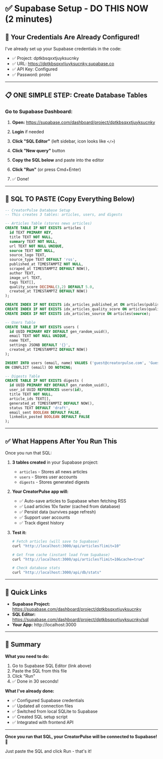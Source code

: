 # ✅ Supabase Setup - DO THIS NOW (2 minutes)

## 🎯 Your Credentials Are Already Configured!

I've already set up your Supabase credentials in the code:
- ✅ Project: dptkbsqxxtjuyksucnky
- ✅ URL: https://dptkbsqxxtjuyksucnky.supabase.co
- ✅ API Key: Configured
- ✅ Password: protei

---

## 📋 **ONE SIMPLE STEP: Create Database Tables**

### **Go to Supabase Dashboard:**

1. **Open:** https://supabase.com/dashboard/project/dptkbsqxxtjuyksucnky
   
2. **Login** if needed

3. **Click "SQL Editor"** (left sidebar, icon looks like `</>`)

4. **Click "New query"** button

5. **Copy the SQL below** and paste into the editor

6. **Click "Run"** (or press Cmd+Enter)

7. ✅ Done!

---

## 📝 **SQL TO PASTE** (Copy Everything Below)

```sql
-- CreatorPulse Database Setup
-- This creates 3 tables: articles, users, and digests

-- Articles Table (stores news articles)
CREATE TABLE IF NOT EXISTS articles (
  id TEXT PRIMARY KEY,
  title TEXT NOT NULL,
  summary TEXT NOT NULL,
  url TEXT NOT NULL UNIQUE,
  source TEXT NOT NULL,
  source_logo TEXT,
  source_type TEXT DEFAULT 'rss',
  published_at TIMESTAMPTZ NOT NULL,
  scraped_at TIMESTAMPTZ DEFAULT NOW(),
  author TEXT,
  image_url TEXT,
  tags TEXT[],
  quality_score DECIMAL(3,2) DEFAULT 5.0,
  created_at TIMESTAMPTZ DEFAULT NOW()
);

CREATE INDEX IF NOT EXISTS idx_articles_published_at ON articles(published_at DESC);
CREATE INDEX IF NOT EXISTS idx_articles_quality_score ON articles(quality_score DESC);
CREATE INDEX IF NOT EXISTS idx_articles_source ON articles(source);

-- Users Table
CREATE TABLE IF NOT EXISTS users (
  id UUID PRIMARY KEY DEFAULT gen_random_uuid(),
  email TEXT NOT NULL UNIQUE,
  name TEXT,
  settings JSONB DEFAULT '{}',
  created_at TIMESTAMPTZ DEFAULT NOW()
);

INSERT INTO users (email, name) VALUES ('guest@creatorpulse.com', 'Guest User')
ON CONFLICT (email) DO NOTHING;

-- Digests Table
CREATE TABLE IF NOT EXISTS digests (
  id UUID PRIMARY KEY DEFAULT gen_random_uuid(),
  user_id UUID REFERENCES users(id),
  title TEXT NOT NULL,
  article_ids TEXT[],
  generated_at TIMESTAMPTZ DEFAULT NOW(),
  status TEXT DEFAULT 'draft',
  email_sent BOOLEAN DEFAULT FALSE,
  linkedin_posted BOOLEAN DEFAULT FALSE
);
```

---

## ✅ **What Happens After You Run This**

Once you run that SQL:

1. **3 tables created** in your Supabase project:
   - `articles` - Stores all news articles
   - `users` - Stores user accounts
   - `digests` - Stores generated digests

2. **Your CreatorPulse app will:**
   - ✅ Auto-save articles to Supabase when fetching RSS
   - ✅ Load articles 10x faster (cached from database)
   - ✅ Persist data (survives page refresh)
   - ✅ Support user accounts
   - ✅ Track digest history

3. **Test it:**
   ```bash
   # Fetch articles (will save to Supabase)
   curl "http://localhost:3000/api/articles?limit=10"
   
   # Get from cache (instant load from Supabase)
   curl "http://localhost:3000/api/articles?limit=10&cache=true"
   
   # Check database stats
   curl "http://localhost:3000/api/db/stats"
   ```

---

## 🚀 **Quick Links**

- **Supabase Project:** https://supabase.com/dashboard/project/dptkbsqxxtjuyksucnky
- **SQL Editor:** https://supabase.com/dashboard/project/dptkbsqxxtjuyksucnky/sql
- **Your App:** http://localhost:3000

---

## 🎯 **Summary**

**What you need to do:**
1. Go to Supabase SQL Editor (link above)
2. Paste the SQL from this file
3. Click "Run"
4. ✅ Done in 30 seconds!

**What I've already done:**
- ✅ Configured Supabase credentials
- ✅ Updated all connection files
- ✅ Switched from local SQLite to Supabase
- ✅ Created SQL setup script
- ✅ Integrated with frontend API

---

**Once you run that SQL, your CreatorPulse will be connected to Supabase! 🎉**

Just paste the SQL and click Run - that's it!

